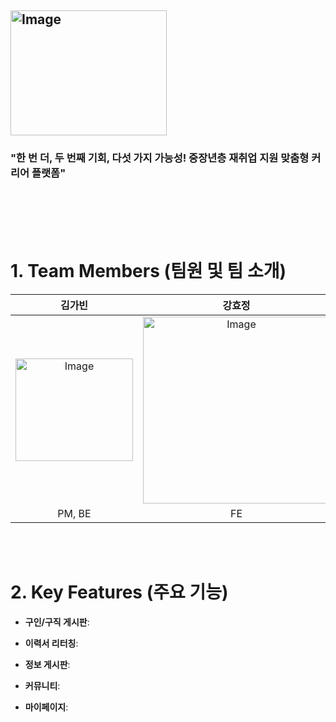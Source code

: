 <h2>
<img width="250" height="200" alt="Image" src="https://github.com/user-attachments/assets/d40a45d2-5171-4ed8-8c2f-199762174a72" />
</h2>

### **"한 번 더, 두 번째 기회, 다섯 가지 가능성! 중장년층 재취업 지원 맞춤형 커리어 플랫폼"** 
<br/>
<br/>


<br/>
<br/>

# 1. Team Members (팀원 및 팀 소개)
| 김가빈 | 강효정 | 고화현 | 박민주 | 정예나 |
|:------:|:------:|:------:|:------:|:------:|
| <img width="188" height="164" alt="Image" src="https://github.com/user-attachments/assets/0e5c66e4-a66f-4ea9-8b6e-5f7f3a110a4e" /> | <img width="299" height="299" alt="Image" src="https://github.com/user-attachments/assets/1e2094b5-baac-45e8-a424-2860930cff70" /> | <img width="299" height="299" alt="Image" src="https://github.com/user-attachments/assets/34da90ab-4e17-4511-8412-cb95d2f31483" /> | <img width="299" height="299" alt="Image" src="https://github.com/user-attachments/assets/c65eb861-f303-472f-bea4-21d2c58254de" /> | <img width="299" height="299" alt="Image" src="https://github.com/user-attachments/assets/23f8b98f-e017-422d-872e-597e5c541dc2" /> |
| PM, BE | FE | BE | FE | BE |


<br/>
<br/>

# 2. Key Features (주요 기능)
- **구인/구직 게시판**:

- **이력서 리터칭**:

- **정보 게시판**:

- **커뮤니티**:

- **마이페이지**:


<br/>
<br/>


